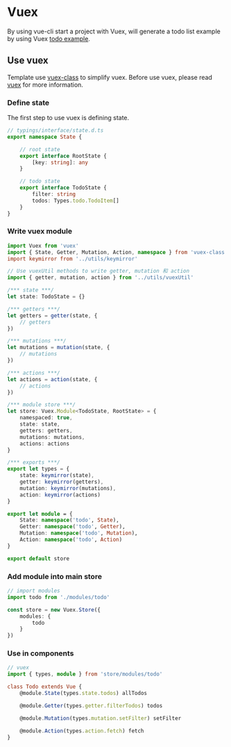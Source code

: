 # Vuex

By using vue-cli start a project with Vuex, will generate a todo list example by using Vuex [todo example](https://github.com/MMF-FE/vue-typescript/blob/master/template/src/components/views/todo/todo.ts).

## Use vuex

Template use [vuex-class](https://github.com/ktsn/vuex-class) to simplify vuex. Before use vuex, please read [vuex](https://vuex.vuejs.org/) for more information.

### Define state

The first step to use vuex is defining state.

```typescript
// typings/interface/state.d.ts
export namespace State {

    // root state
    export interface RootState {
        [key: string]: any
    }

    // todo state
    export interface TodoState {
        filter: string
        todos: Types.todo.TodoItem[]
    }
}
```

### Write vuex module

```typescript
import Vuex from 'vuex'
import { State, Getter, Mutation, Action, namespace } from 'vuex-class'
import keymirror from '../utils/keymirror'

// Use vuexUtil methods to write getter, mutation 和 action
import { getter, mutation, action } from '../utils/vuexUtil'

/*** state ***/
let state: TodoState = {}

/*** getters ***/
let getters = getter(state, {
    // getters
})

/*** mutations ***/
let mutations = mutation(state, {
    // mutations
})

/*** actions ***/
let actions = action(state, {
    // actions
})

/*** module store ***/
let store: Vuex.Module<TodoState, RootState> = {
    namespaced: true,
    state: state,
    getters: getters,
    mutations: mutations,
    actions: actions
}

/*** exports ***/
export let types = {
    state: keymirror(state),
    getter: keymirror(getters),
    mutation: keymirror(mutations),
    action: keymirror(actions)
}

export let module = {
    State: namespace('todo', State),
    Getter: namespace('todo', Getter),
    Mutation: namespace('todo', Mutation),
    Action: namespace('todo', Action)
}

export default store
```

### Add module into main store

```typescript
// import modules
import todo from './modules/todo'

const store = new Vuex.Store({
    modules: {
        todo
    }
})
```

### Use in components

```typescript
// vuex
import { types, module } from 'store/modules/todo'

class Todo extends Vue {
    @module.State(types.state.todos) allTodos

    @module.Getter(types.getter.filterTodos) todos

    @module.Mutation(types.mutation.setFilter) setFilter

    @module.Action(types.action.fetch) fetch
}
```



